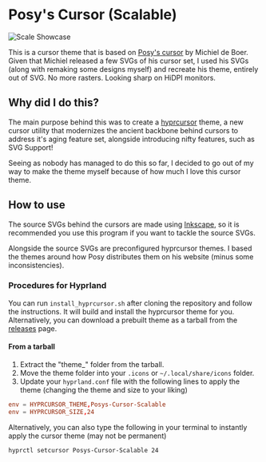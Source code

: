# Posy's Cursor (Scalable)
![Scale Showcase](https://github.com/user-attachments/assets/ceb1c365-c883-4732-bd62-94110213d688)

This is a cursor theme that is based on [Posy's cursor](https://www.michieldb.nl/other/cursors/) by Michiel de Boer. Given that Michiel released a few SVGs of his cursor set, I used his SVGs (along with remaking some designs myself) and recreate his theme, entirely out of SVG. No more rasters. Looking sharp on HiDPI monitors.

## Why did I do this?
The main purpose behind this was to create a [hyprcursor](https://wiki.hyprland.org/Hypr-Ecosystem/hyprcursor/) theme, a new cursor utility that modernizes the ancient backbone behind cursors to address it's aging feature set, alongside introducing nifty features, such as SVG Support!

Seeing as nobody has managed to do this so far, I decided to go out of my way to make the theme myself because of how much I love this cursor theme.

## How to use
The source SVGs behind the cursors are made using [Inkscape](https://inkscape.org/), so it is recommended you use this program if you want to tackle the source SVGs.

Alongside the source SVGs are preconfigured hyprcursor themes. I based the themes around how Posy distributes them on his website (minus some inconsistencies). 
### Procedures for Hyprland
You can run ``install_hyprcursor.sh`` after cloning the repository and follow the instructions. It will build and install the hyprcursor theme for you. Alternatively, you can download a prebuilt theme as a tarball from the [releases](https://github.com/Morxemplum/posys-cursor-scalable/releases) page.
#### From a tarball
1. Extract the "theme_" folder from the tarball.
2. Move the theme folder into your `.icons` or `~/.local/share/icons` folder.
3. Update your `hyprland.conf` file with the following lines to apply the theme (changing the theme and size to your liking)
```conf
env = HYPRCURSOR_THEME,Posys-Cursor-Scalable
env = HYPRCURSOR_SIZE,24
```
Alternatively, you can also type the following in your terminal to instantly apply the cursor theme (may not be permanent)
```
hyprctl setcursor Posys-Cursor-Scalable 24
```
